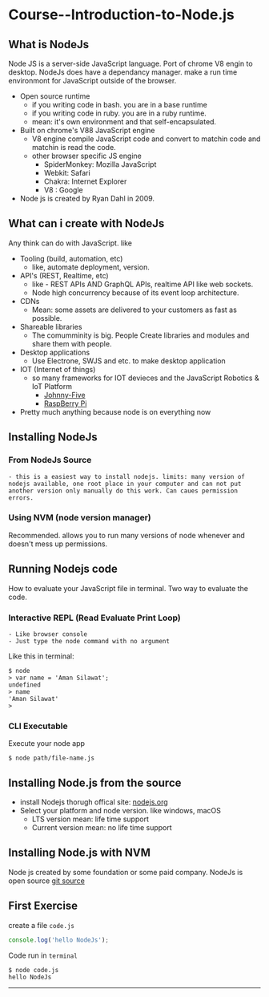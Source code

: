 # Course--Introduction-to-Node.js
## What is NodeJs
Node JS is a server-side JavaScript language. Port of chrome V8 engin to desktop. NodeJs does have a dependancy manager. make a run time environmont for JavaScript outside of the browser.
- Open source runtime
	- if you writing code in bash. you are in a base runtime
	- if you writing code in ruby. you are in a ruby runtime.
	- mean: it's own environment and that self-encapsulated.
- Built on chrome's V88 JavaScript engine
	- V8 engine compile JavaScript code and convert to matchin code and matchin is read the code.
	- other browser specific JS engine
		- SpiderMonkey: Mozilla JavaScript
		- Webkit: Safari
		- Chakra: Internet Explorer
		- V8 : Google
- Node js is created by Ryan Dahl in 2009.

## What can i create with NodeJs
Any think can do with JavaScript. like 
- Tooling (build, automation, etc)
	- like, automate deployment, version.
- API's (REST, Realtime, etc)
	- like - REST APIs AND GraphQL APIs, realtime API like web sockets.
	- Node high concurrency because of its event loop architecture.
- CDNs
	- Mean: some assets are delivered to your customers as fast as possible.
- Shareable libraries
	- The comumminity is big. People Create libraries and modules and share them with people.
- Desktop applications
	- Use Electrone, SWJS and etc. to make desktop application
- IOT (Internet of things)
	- so many frameworks for IOT devieces and the JavaScript Robotics & IoT Platform
		- [Johnny-Five](http://johnny-five.io/)
		- [RaspBerry Pi](https://www.raspberrypi.org/)
- Pretty much anything because node is on everything now


## Installing NodeJs

### From NodeJs Source
	- this is a easiest way to install nodejs. limits: many version of nodejs available, one root place in your computer and can not put another version only manually do this work. Can caues permission errors.

### Using NVM (node version manager)
Recommended. allows you to run many versions of node whenever and doesn't mess up permissions. 


## Running Nodejs code
How to evaluate your JavaScript file in terminal. Two way to evaluate the code.

### Interactive REPL (Read Evaluate Print Loop)
	- Like browser console
	- Just type the node command with no argument
Like this in terminal: 

```
$ node
> var name = 'Aman Silawat';
undefined
> name
'Aman Silawat'
> 
````

### CLI Executable
Execute your node app

```
$ node path/file-name.js
```

## Installing Node.js from the source
- install Nodejs thorugh offical site: [nodejs.org](https://nodejs.org/en/download/)
- Select your platform and node version. like windows, macOS
	- LTS version mean: life time support
	- Current version mean: no life time support

## Installing Node.js with NVM
Node js created by some foundation or some paid company. NodeJs is open source [git source](https://github.com/nvm-sh/nvm#installing-and-updating)

## First Exercise

create a file `code.js`
```js
console.log('hello NodeJs');
```

Code run in `terminal`
```
$ node code.js
hello NodeJs
```

---


